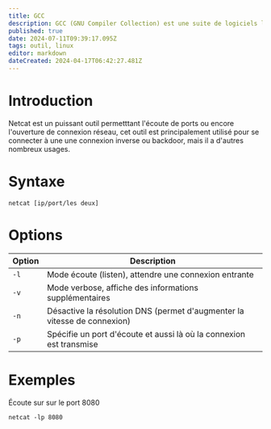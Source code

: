 ```yaml
---
title: GCC
description: GCC (GNU Compiler Collection) est une suite de logiciels libres de compilation. On l'utilise dans le monde Linux dès que l'on veut transcrire du code source en langage machine, La suite gère les langages C, C++, Objective-C, Fortran, Ada, Go et D.
published: true
date: 2024-07-11T09:39:17.095Z
tags: outil, linux
editor: markdown
dateCreated: 2024-04-17T06:42:27.481Z
---
```


# Introduction

Netcat est un puissant outil permetttant l'écoute de ports ou encore l'ouverture de connexion réseau, cet outil est principalement utilisé pour se connecter à une une connexion inverse ou backdoor, mais il a d'autres nombreux usages.

# Syntaxe

`netcat [ip/port/les deux]`

# Options

| Option | Description                                                              |
| ------ | ------------------------------------------------------------------------ |
| `-l`   | Mode écoute (listen), attendre une connexion entrante                    |
| `-v`   | Mode verbose, affiche des informations supplémentaires                   |
| `-n`   | Désactive la résolution DNS (permet d'augmenter la vitesse de connexion) |
| `-p`   | Spécifie un port d'écoute et aussi là où la connexion est transmise      |

# Exemples

Écoute sur sur le port 8080

`netcat -lp 8080`
